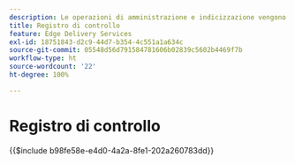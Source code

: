 ```yaml
---
description: Le operazioni di amministrazione e indicizzazione vengono registrate in un registro di controllo su cui è possibile eseguire query tramite un endpoint di amministrazione.
title: Registro di controllo
feature: Edge Delivery Services
exl-id: 18751843-d2c9-44d7-b354-4c551a1a634c
source-git-commit: 05548d56d791584781606b02839c5602b4469f7b
workflow-type: ht
source-wordcount: '22'
ht-degree: 100%

---
```


# Registro di controllo

{{$include b98fe58e-e4d0-4a2a-8fe1-202a260783dd}}
